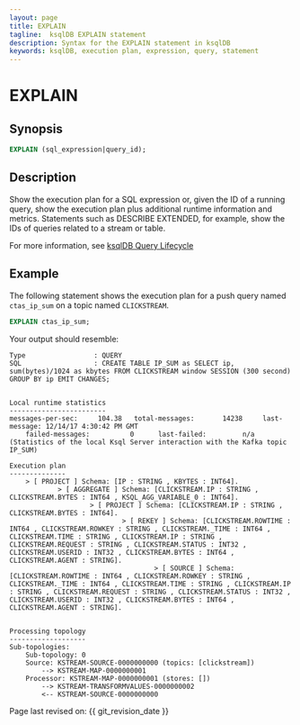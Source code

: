 ```yaml
---
layout: page
title: EXPLAIN
tagline:  ksqlDB EXPLAIN statement
description: Syntax for the EXPLAIN statement in ksqlDB
keywords: ksqlDB, execution plan, expression, query, statement
---
```


EXPLAIN
=======

Synopsis
--------

```sql
EXPLAIN (sql_expression|query_id);
```

Description
-----------

Show the execution plan for a SQL expression or, given the ID of a
running query, show the execution plan plus additional runtime
information and metrics. Statements such as DESCRIBE EXTENDED, for
example, show the IDs of queries related to a stream or table.

For more information, see
[ksqlDB Query Lifecycle](../../concepts/ksql-architecture.md#ksqldb-query-lifecycle) 

Example
-------

The following statement shows the execution plan for a push query named
`ctas_ip_sum` on a topic named `CLICKSTREAM`.

```sql
EXPLAIN ctas_ip_sum;
```

Your output should resemble:

```
Type                 : QUERY
SQL                  : CREATE TABLE IP_SUM as SELECT ip,  sum(bytes)/1024 as kbytes FROM CLICKSTREAM window SESSION (300 second) GROUP BY ip EMIT CHANGES;


Local runtime statistics
------------------------
messages-per-sec:     104.38   total-messages:       14238     last-message: 12/14/17 4:30:42 PM GMT
    failed-messages:          0      last-failed:         n/a
(Statistics of the local Ksql Server interaction with the Kafka topic IP_SUM)

Execution plan
--------------
    > [ PROJECT ] Schema: [IP : STRING , KBYTES : INT64].
            > [ AGGREGATE ] Schema: [CLICKSTREAM.IP : STRING , CLICKSTREAM.BYTES : INT64 , KSQL_AGG_VARIABLE_0 : INT64].
                    > [ PROJECT ] Schema: [CLICKSTREAM.IP : STRING , CLICKSTREAM.BYTES : INT64].
                            > [ REKEY ] Schema: [CLICKSTREAM.ROWTIME : INT64 , CLICKSTREAM.ROWKEY : STRING , CLICKSTREAM._TIME : INT64 , CLICKSTREAM.TIME : STRING , CLICKSTREAM.IP : STRING , CLICKSTREAM.REQUEST : STRING , CLICKSTREAM.STATUS : INT32 , CLICKSTREAM.USERID : INT32 , CLICKSTREAM.BYTES : INT64 , CLICKSTREAM.AGENT : STRING].
                                    > [ SOURCE ] Schema: [CLICKSTREAM.ROWTIME : INT64 , CLICKSTREAM.ROWKEY : STRING , CLICKSTREAM._TIME : INT64 , CLICKSTREAM.TIME : STRING , CLICKSTREAM.IP : STRING , CLICKSTREAM.REQUEST : STRING , CLICKSTREAM.STATUS : INT32 , CLICKSTREAM.USERID : INT32 , CLICKSTREAM.BYTES : INT64 , CLICKSTREAM.AGENT : STRING].


Processing topology
-------------------
Sub-topologies:
    Sub-topology: 0
    Source: KSTREAM-SOURCE-0000000000 (topics: [clickstream])
        --> KSTREAM-MAP-0000000001
    Processor: KSTREAM-MAP-0000000001 (stores: [])
        --> KSTREAM-TRANSFORMVALUES-0000000002
        <-- KSTREAM-SOURCE-0000000000
```

Page last revised on: {{ git_revision_date }}
